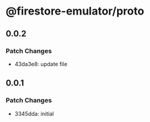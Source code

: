 # @firestore-emulator/proto

## 0.0.2

### Patch Changes

- 43da3e8: update file

## 0.0.1

### Patch Changes

- 3345dda: initial
